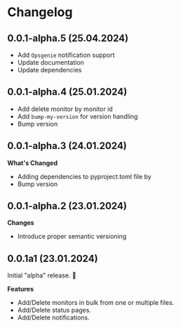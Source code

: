 # Changelog

## 0.0.1-alpha.5 (25.04.2024)

- Add `Opsgenie` notification support
- Update documentation
- Update dependencies

## 0.0.1-alpha.4 (25.01.2024)

- Add delete monitor by monitor id
- Add `bump-my-version` for version handling
- Bump version

## 0.0.1-alpha.3 (24.01.2024)

**What's Changed**

- Adding dependencies to pyproject.toml file by
- Bump version

## 0.0.1-alpha.2 (23.01.2024)

**Changes**

- Introduce proper semantic versioning

## 0.0.1a1 (23.01.2024)

Initial "alpha" release. :tada:

**Features**

- Add/Delete monitors in bulk from one or multiple files.
- Add/Delete status pages.
- Add/Delete notifications.
